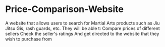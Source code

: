 # Price-Comparison-Website

A website that allows users to search for Martial Arts products such as Jiu Jitsu Gis, rash guards, etc. 
They will be able t:
  Compare prices of different sellers
  Check the seller's ratings
  And get directed to the website that they wish to purchase from
